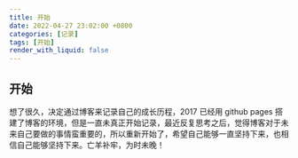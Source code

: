 ```yaml
---
title: 开始
date: 2022-04-27 23:02:00 +0800
categories: [记录]
tags: [开始]
render_with_liquid: false
---
```


## 开始
想了很久，决定通过博客来记录自己的成长历程，2017 已经用 github pages 搭建了博客的环境，但是一直未真正开始记录，最近反复思考之后，觉得博客对于未来自己要做的事情蛮重要的，所以重新开始了，希望自己能够一直坚持下来，也相信自己能够坚持下来。亡羊补牢，为时未晚！
 
